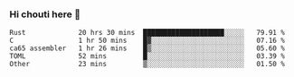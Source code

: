 ### Hi chouti here 👋


<!--START_SECTION:waka-->

```text
Rust             20 hrs 30 mins  ████████████████████░░░░░   79.91 %
C                1 hr 50 mins    █▓░░░░░░░░░░░░░░░░░░░░░░░   07.16 %
ca65 assembler   1 hr 26 mins    █▒░░░░░░░░░░░░░░░░░░░░░░░   05.60 %
TOML             52 mins         █░░░░░░░░░░░░░░░░░░░░░░░░   03.39 %
Other            23 mins         ▒░░░░░░░░░░░░░░░░░░░░░░░░   01.50 %
```

<!--END_SECTION:waka-->

<!--
**l0nl1f3/l0nl1f3** is a ✨ _special_ ✨ repository because its `README.md` (this file) appears on your GitHub profile.

Here are some ideas to get you started:

- 🔭 I’m currently working on ...
- 🌱 I’m currently learning ...
- 👯 I’m looking to collaborate on ...
- 🤔 I’m looking for help with ...
- 💬 Ask me about ...
- 📫 How to reach me: ...
- 😄 Pronouns: ...
- ⚡ Fun fact: ...
-->
